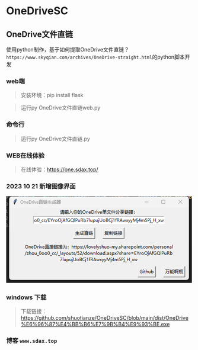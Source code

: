 # OneDriveSC
## OneDrive文件直链
使用python制作，基于如何提取OneDrive文件直链？`https://www.skyqian.com/archives/OneDrive-straight.html`的python脚本开发

### web端

>安装环境：pip install flask

>运行py OneDrive文件直链web.py

### 命令行

>运行py OneDrive文件直链.py

### WEB在线体验

>在线体验：https://one.sdax.top/

### 2023 10 21 新增图像界面
![](477F130078C7D.png)

### windows 下载
>下载链接：https://github.com/shuotianze/OneDriveSC/blob/main/dist/OneDrive%E6%96%87%E4%BB%B6%E7%9B%B4%E9%93%BE.exe

### 博客 `www.sdax.top`
